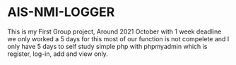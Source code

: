 # AIS-NMI-LOGGER
This is my First Group project, Around 2021 October with 1 week deadline we only worked a 5 days for this 
most of our function is not compelete and I only have 5 days to self study simple php with phpmyadmin which is register, log-in, add and view only.
